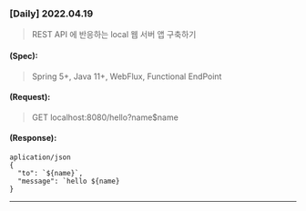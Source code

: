 
### [Daily] 2022.04.19

>REST API 에 반응하는 local 웹 서버 앱 구축하기

#### (Spec):
> Spring 5+, Java 11+, WebFlux, Functional EndPoint

#### (Request):
> GET localhost:8080/hello?name$name

#### (Response):
```
aplication/json
{
  "to": `${name}`,
  "message": `hello ${name}
}
```
---

